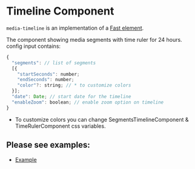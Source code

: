 # Timeline Component

`media-timeline` is an implementation of a [Fast element](https://www.fast.design/).

The component showing media segments with time ruler for 24 hours.
config input contains:

```javascript
{
  "segments": // list of segments
  [{
    "startSeconds": number;
    "endSeconds": number;
    "color"?: string; // * to customize colors
  }];
  "date": Date; // start date for the timeline
  "enableZoom": boolean; // enable zoom option on timeline
}
```

-   To customize colors you can change SegmentsTimelineComponent & TimeRulerComponent css variables.

## Please see examples:

-   [Example](./examples/example.html)
